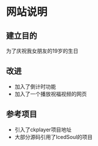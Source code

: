 # 网站说明
## 建立目的
为了庆祝我女朋友的19岁的生日
## 改进
* 加入了倒计时功能
* 加入了一个播放祝福视频的网页
## 参考项目
* 引入了ckplayer<a herf="https://gitee.com/niandeng/ckplayer">项目地址</a>
* 大部分源码引用了IcedSoul的<a herf="https://hub.fastgit.xyz/IcedSoul/tiny-heart">项目</a>